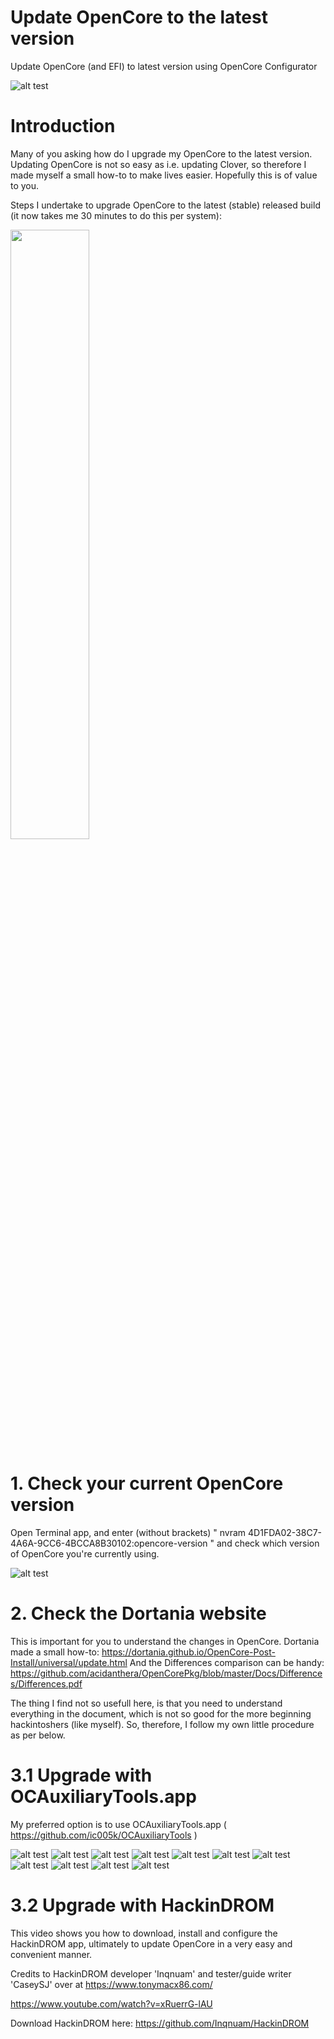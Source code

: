 # Update OpenCore to the latest version
Update OpenCore (and EFI) to latest version using OpenCore Configurator

![alt test](/Pictures/OpenCoreUpdate.png)

# Introduction
Many of you asking how do I upgrade my OpenCore to the latest version. Updating OpenCore is not so easy as i.e. updating Clover, so therefore I made myself a small how-to to make lives easier. Hopefully this is of value to you.

Steps I undertake to upgrade OpenCore to the latest (stable) released build (it now takes me 30 minutes to do this per system): 

[<img src="/Pictures/Youtube-Thumbnail-joost.png" width="50%">](https://www.youtube.com/watch?v=332c2HnPvoU "Update OpenCore")

# 1. Check your current OpenCore version
Open Terminal app, and enter (without brackets) 
" nvram 4D1FDA02-38C7-4A6A-9CC6-4BCCA8B30102:opencore-version " 
and check which version of OpenCore you're currently using.
 
 ![alt test](/Pictures/2022-07-04_09-03-42.png)


# 2. Check the Dortania website
This is important for you to understand the changes in OpenCore. Dortania made a small how-to:
https://dortania.github.io/OpenCore-Post-Install/universal/update.html
And the Differences comparison can be handy:
https://github.com/acidanthera/OpenCorePkg/blob/master/Docs/Differences/Differences.pdf

The thing I find not so usefull here, is that you need to understand everything in the document, which is not so good for the more beginning hackintoshers (like myself). So, therefore, I follow my own little procedure as per below. 

# 3.1 Upgrade with OCAuxiliaryTools.app
My preferred option is to use OCAuxiliaryTools.app ( https://github.com/ic005k/OCAuxiliaryTools )

 ![alt test](/Pictures/1-OCupdate.png)
 ![alt test](/Pictures/2-OCupdate.png)
 ![alt test](/Pictures/3-OCupdate.png)
 ![alt test](/Pictures/4-OCupdate.png)
 ![alt test](/Pictures/5-OCupdate.png)
 ![alt test](/Pictures/6-OCupdate.png)
 ![alt test](/Pictures/7-OCupdate.png)
 ![alt test](/Pictures/8-OCupdate.png)
 ![alt test](/Pictures/9-OCupdate.png)
 ![alt test](/Pictures/10-OCupdate.png)
 ![alt test](/Pictures/11-OCupdate.png)

 
# 3.2 Upgrade with HackinDROM

This video shows you how to download, install and configure the HackinDROM app, ultimately to update OpenCore in a very easy and convenient manner.

Credits to HackinDROM developer 'Inqnuam' and tester/guide writer 'CaseySJ' over at https://www.tonymacx86.com/

https://www.youtube.com/watch?v=xRuerrG-lAU

Download HackinDROM here: https://github.com/Inqnuam/HackinDROM

